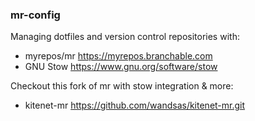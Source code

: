 ### mr-config

Managing dotfiles and version control repositories with:
* myrepos/mr  https://myrepos.branchable.com
* GNU Stow    https://www.gnu.org/software/stow

Checkout this fork of mr with stow integration & more:
* kitenet-mr  https://github.com/wandsas/kitenet-mr.git
